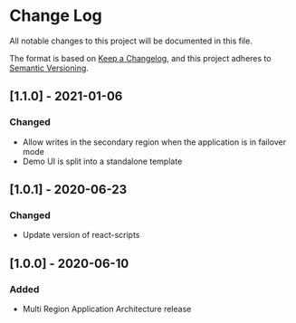 # Change Log
All notable changes to this project will be documented in this file.

The format is based on [Keep a Changelog](https://keepachangelog.com/en/1.0.0/),
and this project adheres to [Semantic Versioning](https://semver.org/spec/v2.0.0.html).

## [1.1.0] - 2021-01-06
### Changed
- Allow writes in the secondary region when the application is in failover mode
- Demo UI is split into a standalone template

## [1.0.1] - 2020-06-23
### Changed
- Update version of react-scripts

## [1.0.0] - 2020-06-10
### Added
- Multi Region Application Architecture release
